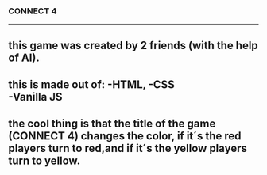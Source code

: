### CONNECT 4
---
this game was created by 2 friends (with the help of AI).
---
this is made out of:
-HTML, 
-CSS  
-Vanilla JS
---
the cool thing is that the title of the game (CONNECT 4) changes the color,
if it´s the red players turn to red,and if it´s the yellow players turn to yellow.
---